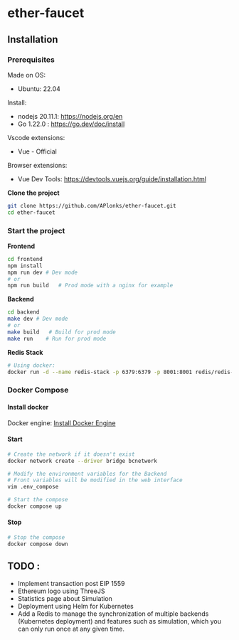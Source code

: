 # ether-faucet


## Installation

### Prerequisites

Made on OS:
- Ubuntu: 22.04

Install:
- nodejs 20.11.1: https://nodejs.org/en
- Go 1.22.0 : https://go.dev/doc/install

Vscode extensions:
- Vue - Official

Browser extensions: 
- Vue Dev Tools: https://devtools.vuejs.org/guide/installation.html

**Clone the project**
```bash
git clone https://github.com/APlonks/ether-faucet.git
cd ether-faucet
```
### Start the project

**Frontend**
```bash
cd frontend
npm install
npm run dev # Dev mode
# or 
npm run build   # Prod mode with a nginx for example
```

**Backend**
```bash
cd backend
make dev # Dev mode
# or 
make build   # Build for prod mode
make run    # Run for prod mode
```

**Redis Stack**
```bash
# Using docker: 
docker run -d --name redis-stack -p 6379:6379 -p 8001:8001 redis/redis-stack:7.2.0-v9
```

### Docker Compose

#### Install docker

Docker engine: [Install Docker Engine](https://docs.docker.com/engine/install/)

#### Start

```bash
# Create the network if it doesn't exist
docker network create --driver bridge bcnetwork

# Modify the environment variables for the Backend
# Front variables will be modified in the web interface
vim .env_compose 

# Start the compose
docker compose up
```

#### Stop
```bash
# Stop the compose
docker compose down
```

## TODO :
- Implement transaction post EIP 1559
- Ethereum logo using ThreeJS
- Statistics page about Simulation
- Deployment using Helm for Kubernetes
- Add a Redis to manage the synchronization of multiple backends (Kubernetes deployment) and features such as simulation, which you can only run once at any given time. 
